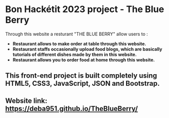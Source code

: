 # Bon Hackétit 2023 project - The Blue Berry

  Through this website a resturant "THE BLUE BERRY" allow users to :
  
  * **Restaurant allows to make order at table through this website.**
  * **Restaurant staffs occasionally upload food blogs, which are basically tutorials of different dishes made by them in this website.**
  * **Restaurant allows you to order food at home through this website.**
  
  
## This front-end project is built completely using HTML5, CSS3, JavaScript, JSON and Bootstrap.



## Website link: https://deba951.github.io/TheBlueBerry/
